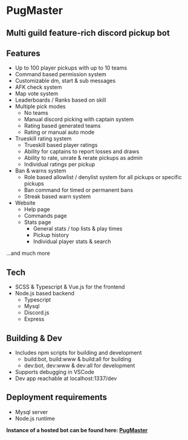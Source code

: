 # PugMaster
## Multi guild feature-rich discord pickup bot
## Features
- Up to 100 player pickups with up to 10 teams
- Command based permission system
- Customizable dm, start & sub messages
- AFK check system
- Map vote system
- Leaderboards / Ranks based on skill
- Multiple pick modes
    - No teams
    - Manual discord picking with captain system
    - Rating based generated teams
    - Rating or manual auto mode
- Trueskill rating system
    - Trueskill based player ratings
    - Ability for captains to report losses and draws
    - Ability to rate, unrate & rerate pickups as admin
	- Individual ratings per pickup
- Ban & warns system
    - Role based allowlist / denylist system for all pickups or specific pickups
    - Ban command for timed or permanent bans
    - Streak based warn system
- Website
    - Help page
    - Commands page
    - Stats page
        - General stats / top lists & play times
        - Pickup history
        - Individual player stats & search

...and much more

## Tech

- SCSS & Typescript & Vue.js for the frontend 
- Node.js based backend
    - Typescript
    - Mysql
    - Discord.js
    - Express

## Building & Dev
- Includes npm scripts for building and development
    - build:bot, build:www & build:all for building
    - dev:bot, dev:www & dev:all for development
- Supports debugging in VSCode
- Dev app reachable at localhost:1337/dev

## Deployment requirements
- Mysql server
- Node.js runtime

**Instance of a hosted bot can be found here: [PugMaster](https://slice.sh/pm/)**
